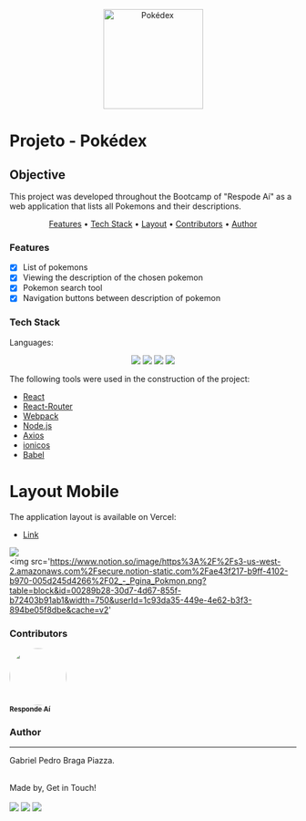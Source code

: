 <p align="center">
  <img src="/img/logo-pokedex.png" width="175" alt="Pokédex" />
</p>

# Projeto - Pokédex

## Objective
<p>
   This project was developed throughout the Bootcamp of "Respode Aí" as a web application that lists all Pokemons and their descriptions.
</p>

<p align="center">
    <a href="#features">Features</a> • 
    <a href="#tech">Tech Stack</a> •
    <a href="#layout">Layout</a> • 
    <a href="#contributors">Contributors</a> • 
    <a href="#author">Author</a>
</p>

### Features
- [x] List of pokemons<br>
- [x] Viewing the description of the chosen pokemon<br>
- [x] Pokemon search tool<br>
- [x] Navigation buttons between description of pokemon

### Tech Stack
Languages:<br>
<p align="center">
    <img src="https://img.shields.io/badge/html5%20-%23E34F26.svg?&style=for-the-badge&logo=html5&logoColor=white"/>
    <img src="https://img.shields.io/badge/css3%20-%231572B6.svg?&style=for-the-badge&logo=css3&logoColor=white"/>
    <img src="https://img.shields.io/badge/javascript%20-%23323330.svg?&style=for-the-badge&logo=javascript&logoColor=%23F7DF1E"/>
    <img src="https://img.shields.io/badge/react%20-%23323330.svg?&style=for-the-badge&logo=react&logoColor=%23F7DF1E"/>
</p>

The following tools were used in the construction of the project:

- [React](https://pt-br.reactjs.org/)<br>
- [React-Router](https://reactrouter.com/)<br>
- [Webpack](https://webpack.js.org/)<br>
- [Node.js](https://nodejs.org/en/)<br>
- [Axios](https://github.com/axios/axios)<br>
- [ionicos](https://ionicons.com/)<br>
- [Babel](https://babeljs.io/)<br>

# Layout Mobile

The application layout is available on Vercel:

- [Link](https://thal/)

<img src='https://www.notion.so/image/https%3A%2F%2Fs3-us-west-2.amazonaws.com%2Fsecure.notion-static.com%2F667c7b1c-1e4d-48a9-892c-30cf989ff090%2F03_-_Bnus_Busca.png?table=block&id=c8c32c18-e265-475a-8c2f-e60b44312d2d&width=750&userId=1c93da35-449e-4e62-b3f3-894be05f8dbe&cache=v2'><br>
<img src='https://www.notion.so/image/https%3A%2F%2Fs3-us-west-2.amazonaws.com%2Fsecure.notion-static.com%2Fae43f217-b9ff-4102-b970-005d245d4266%2F02_-_Pgina_Pokmon.png?table=block&id=00289b28-30d7-4d67-855f-b72403b91ab1&width=750&userId=1c93da35-449e-4e62-b3f3-894be05f8dbe&cache=v2'

### Contributors
<a href="https://www.respondeai.com.br/">
<img style="border-radius: 50%;" src="https://avatars3.githubusercontent.com/u/69740567?s=60&v=4" width="100px;"/>
<br>
<sub><b>Responde Aí</b></sub>
</a>


### Author
---
Gabriel Pedro Braga Piazza.

<br>
Made by, Get in Touch!<br><br>
<a href="https://www.linkedin.com/in/gabriel-piazza//"><img src="https://img.shields.io/badge/linkedin-%230077B5.svg?&style=for-the-badge&logo=linkedin&logoColor=white"/></a> 
<a href="mailto:pedro.piazza99@gmail.com"><img src="https://img.shields.io/badge/gmail-D14836?&style=for-the-badge&logo=gmail&logoColor=white"/></a>
<a href="https://github.com/gpbPiazza"><img src="https://img.shields.io/badge/github-%23100000.svg?&style=for-the-badge&logo=github&logoColor=white" /></a>
